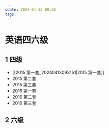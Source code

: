```yaml
---
cdate: 2024-04-13 09:30
tags: 
---
```


# 英语四六级

## 1 四级

- [[2015 第一套_20240413093151|2015 第一套]] 
- 2015 第二套
- 2015 第三套
- 2016 第一套
- 2016 第二套
- 2016 第三套

## 2 六级